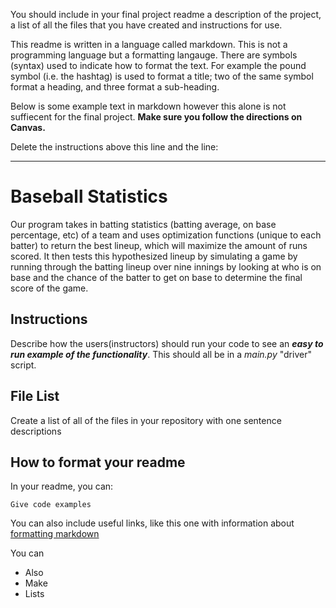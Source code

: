 You should include in your final project readme a description of the project, a list of all the files that you have created and instructions for use.

This readme is written in a language called markdown. This is not a programming language but a formatting langauge. There are symbols (syntax) used to indicate how to format the text. For example the pound symbol (i.e. the hashtag) is used to format a title; two of the same symbol format a heading, and three format a sub-heading.

Below is some example text in markdown however this alone is not suffiecent for the final project. **Make sure you follow the directions on Canvas.**

Delete the instructions above this line and the line:

---------------------------------------------

# Baseball Statistics

Our program takes in batting statistics (batting average, on base percentage, etc) of a team and uses optimization functions (unique to each batter) to return the best lineup, which will maximize the amount of runs scored. It then tests this hypothesized lineup by simulating a game by running through the batting lineup over nine innings by looking at who is on base and the chance of the batter to get on base to determine the final score of the game.

## Instructions

Describe how the users(instructors) should run your code to see an ***easy to run example of the functionality***. This should all be in a *main.py* "driver" script.

## File List

Create a list of all of the files in your repository with one sentence descriptions 

## How to format your readme

In your readme, you can:
```
Give code examples
```

You can also include useful links, like this one with information about [formatting markdown](https://help.github.com/en/articles/basic-writing-and-formatting-syntax)

You can 
- Also
- Make
- Lists
